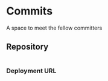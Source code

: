 # Commits

A space to meet the fellow committers

## Repository

```https://github.com/Devkant21/Commits
```

### Deployment URL

```

```